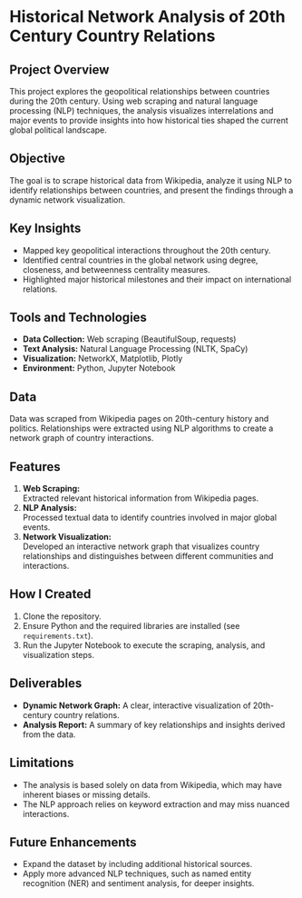 # Historical Network Analysis of 20th Century Country Relations

## Project Overview  
This project explores the geopolitical relationships between countries during the 20th century. Using web scraping and natural language processing (NLP) techniques, the analysis visualizes interrelations and major events to provide insights into how historical ties shaped the current global political landscape.

## Objective  
The goal is to scrape historical data from Wikipedia, analyze it using NLP to identify relationships between countries, and present the findings through a dynamic network visualization.

## Key Insights  
- Mapped key geopolitical interactions throughout the 20th century.  
- Identified central countries in the global network using degree, closeness, and betweenness centrality measures.  
- Highlighted major historical milestones and their impact on international relations.

## Tools and Technologies  
- **Data Collection:** Web scraping (BeautifulSoup, requests)  
- **Text Analysis:** Natural Language Processing (NLTK, SpaCy)  
- **Visualization:** NetworkX, Matplotlib, Plotly  
- **Environment:** Python, Jupyter Notebook  

## Data  
Data was scraped from Wikipedia pages on 20th-century history and politics. Relationships were extracted using NLP algorithms to create a network graph of country interactions.

## Features  
1. **Web Scraping:**  
   Extracted relevant historical information from Wikipedia pages.  
2. **NLP Analysis:**  
   Processed textual data to identify countries involved in major global events.  
3. **Network Visualization:**  
   Developed an interactive network graph that visualizes country relationships and distinguishes between different communities and interactions.

## How I Created 
1. Clone the repository.  
2. Ensure Python and the required libraries are installed (see `requirements.txt`).  
3. Run the Jupyter Notebook to execute the scraping, analysis, and visualization steps.

## Deliverables  
- **Dynamic Network Graph:** A clear, interactive visualization of 20th-century country relations.  
- **Analysis Report:** A summary of key relationships and insights derived from the data.

## Limitations  
- The analysis is based solely on data from Wikipedia, which may have inherent biases or missing details.  
- The NLP approach relies on keyword extraction and may miss nuanced interactions.

## Future Enhancements  
- Expand the dataset by including additional historical sources.  
- Apply more advanced NLP techniques, such as named entity recognition (NER) and sentiment analysis, for deeper insights.
